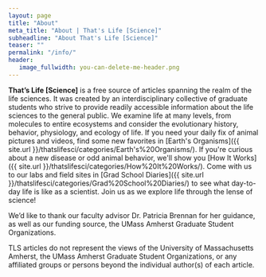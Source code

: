 ```yaml
---
layout: page
title: "About"
meta_title: "About | That's Life [Science]"
subheadline: "About That's Life [Science]"
teaser: ""
permalink: "/info/"
header:
   image_fullwidth: you-can-delete-me-header.png
---
```

**That’s Life [Science]** is a free source of articles spanning the realm of the life sciences. It was created by an interdisciplinary collective of graduate students who strive to provide readily accessible information about the life sciences to the general public. We examine life at many levels, from molecules to entire ecosystems and consider the evolutionary history, behavior, physiology, and ecology of life. If you need your daily fix of animal pictures and videos, find some new favorites in [Earth's Organisms]({{ site.url }}/thatslifesci/categories/Earth's%20Organisms/). If you're curious about a new disease or odd animal behavior, we'll show you [How It Works]({{ site.url }}/thatslifesci/categories/How%20It%20Works/). Come with us to our labs and field sites in [Grad School Diaries]({{ site.url }}/thatslifesci/categories/Grad%20School%20Diaries/) to see what day-to-day life is like as a scientist. Join us as we explore life through the lense of science!  

We’d like to thank our faculty advisor Dr. Patricia Brennan for her guidance, as well as our funding source, the UMass Amherst Graduate Student Organizations. 

TLS articles do not represent the views of the University of Massachusetts Amherst, the UMass Amherst Graduate Student Organizations, or any affiliated groups or persons beyond the individual author(s) of each article.

